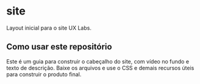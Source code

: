 # site
Layout inicial para o site UX Labs.

## Como usar este repositório
Este é um guia para construir o cabeçalho do site, com vídeo no fundo e texto de descrição.
Baixe os arquivos e use o CSS e demais recursos úteis para construir o produto final.

